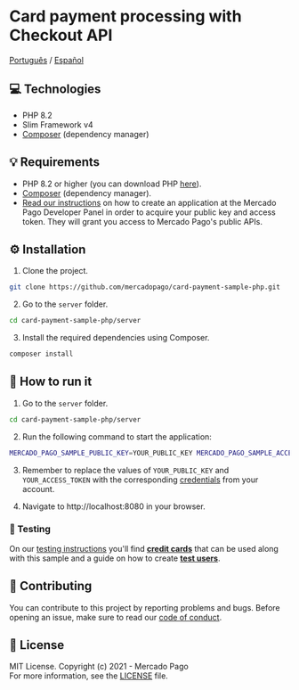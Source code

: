# Card payment processing with Checkout API
[Português](README.pt.md) / [Español](README.es.md)

## :computer: Technologies
- PHP 8.2
- Slim Framework v4
- [Composer](https://getcomposer.org/download) (dependency manager)

## 💡 Requirements
- PHP 8.2 or higher (you can download PHP [here](https://www.php.net/downloads)).
- [Composer](https://getcomposer.org/download) (dependency manager).
- [Read our instructions](https://www.mercadopago.com/developers/en/guides/overview#bookmark_el_desarrollo_con_c%C3%B3digo) on how to create an application at the Mercado Pago Developer Panel in order to acquire your public key and access token. They will grant you access to Mercado Pago's public APIs.

## :gear: Installation
1. Clone the project.
```bash
git clone https://github.com/mercadopago/card-payment-sample-php.git
```

2. Go to the `server` folder.
```bash
cd card-payment-sample-php/server
```

3. Install the required dependencies using Composer.
```bash
composer install
```

## 🌟 How to run it
1. Go to the `server` folder.
```bash
cd card-payment-sample-php/server
```

2. Run the following command to start the application:
```bash
MERCADO_PAGO_SAMPLE_PUBLIC_KEY=YOUR_PUBLIC_KEY MERCADO_PAGO_SAMPLE_ACCESS_TOKEN=YOUR_ACCESS_TOKEN php -S localhost:8080 server.php
```

3. Remember to replace the values of `YOUR_PUBLIC_KEY` and `YOUR_ACCESS_TOKEN` with the corresponding [credentials](https://www.mercadopago.com/developers/panel) from your account.

4. Navigate to http://localhost:8080 in your browser.

### :test_tube: Testing
On our [testing instructions](https://www.mercadopago.com/developers/en/guides/online-payments/checkout-api/testing) you'll find **[credit cards](https://www.mercadopago.com/developers/en/guides/online-payments/checkout-api/testing#bookmark_test_cards)** that can be used along with this sample and a guide on how to create **[test users](https://www.mercadopago.com/developers/en/guides/online-payments/checkout-api/testing#bookmark_how_to_create_users)**.

## :handshake: Contributing
You can contribute to this project by reporting problems and bugs. Before opening an issue, make sure to read our [code of conduct](CODE_OF_CONDUCT.md).

## :bookmark: License
MIT License. Copyright (c) 2021 - Mercado Pago <br/>
For more information, see the [LICENSE](LICENSE) file.